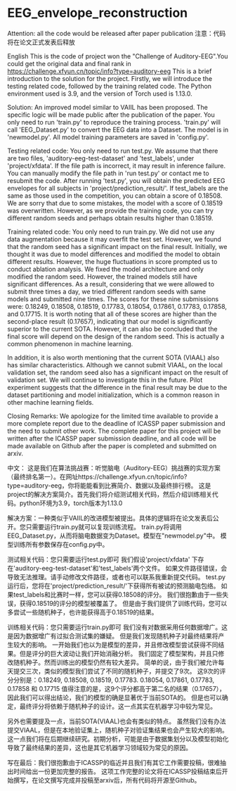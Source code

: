 # EEG_envelope_reconstruction
Attention: all the code would be released after paper publication
注意：代码将在论文正式发表后释放

English
This is the code of project won the "Challenge of Auditory-EEG".You could get the original data and final rank in https://challenge.xfyun.cn/topic/info?type=auditory-eeg
This is a brief introduction to the solution for the project. Firstly, we will introduce the testing related code, followed by the training related code.
The Python environment used is 3.9, and the version of Torch used is 1.13.0.

Solution: An improved model similar to VAIIL has been proposed. The specific logic will be made public after the publication of the paper. 
You only need to run 'train.py' to reproduce the training process. 'train.py' will call 'EEG_Dataset.py' to convert the EEG data into a Dataset. 
The model is in 'newmodel.py'. All model training parameters are saved in 'config.py'.

Testing related code: You only need to run test.py. 
We assume that there are two files, 'auditory-eeg-test-dataset' and 'test_labels', under 'project/xfdata'. 
If the file path is incorrect, it may result in inference failure. You can manually modify the file path in 'run test.py' or contact me to resubmit the code. 
After running 'test.py', you will obtain the predicted EEG envelopes for all subjects in 'project/prediction_result/'. 
If test_labels are the same as those used in the competition, you can obtain a score of 0.18508. 
We are sorry that due to some mistakes, the model with a score of 0.18519 was overwritten. 
However, as we provide the training code, you can try different random seeds and perhaps obtain results higher than 0.18519.

Training related code: You only need to run train.py. 
We did not use any data augmentation because it may overfit the test set. 
However, we found that the random seed has a significant impact on the final result. 
Initially, we thought it was due to model differences and modified the model to obtain different results. 
However, the huge fluctuations in score prompted us to conduct ablation analysis. 
We fixed the model architecture and only modified the random seed. However, the trained models still have significant differences. 
As a result, considering that we were allowed to submit three times a day, we tried different random seeds with same models and submitted nine times. 
The scores for these nine submissions were: 0.18249, 0.18508, 0.18519, 0.17783, 0.18054, 0.17861, 0.17783, 0.17858, and 0.17715. 
It is worth noting that all of these scores are higher than the second-place result (0.17657), indicating that our model is significantly superior to the current SOTA. 
However, it can also be concluded that the final score will depend on the design of the random seed. 
This is actually a common phenomenon in machine learning.

In addition, it is also worth mentioning that the current SOTA (VIAAL) also has similar characteristics. 
Although we cannot submit VIAAL, on the local validation set, the random seed also has a significant impact on the result of validation set. 
We will continue to investigate this in the future. Pilot experiment suggests that the difference in the final result may be due to the dataset partitioning 
and model initialization, which is a common reason in other machine learning fields.

Closing Remarks: We apologize for the limited time available to provide a more complete report due to the deadline of ICASSP paper submission
and the need to submit other work. The complete paper for this project will be written after the ICASSP paper submission deadline, 
and all code will be made available on Github after the paper is completed and submitted on arxiv.

中文：
这是我们在算法挑战赛：听觉脑电（Auditory-EEG）挑战赛的实现方案（最终排名第一）。在网址https://challenge.xfyun.cn/topic/info?type=auditory-eeg，你将能能看到比赛简介、数据以及最终排行榜。
这是project的解决方案简介。首先我们将介绍测试相关代码，然后介绍训练相关代码。python环境为3.9，torch版本为1.13.0

解决方案：一种类似于VAIIL的改进模型被提出。具体的逻辑将在论文发表后公开。您只需要运行train.py就可以复现训练流程。
train.py将调用EEG_Dataset.py，从而将脑电数据变为Dataset。模型在"newmodel.py"中。
模型训练所有参数保存在config.py中。

测试相关代码：您只需要运行test.py即可
我们假设'project/xfdata' 下存在'auditory-eeg-test-dataset'和'test_labels'两个文件。
如果文件路径错误，会导致无法推理。请手动修改文件路径，或者也可以联系我重新提交代码。
test.py运行后，您将在'project/prediction_result/'下获得所有被试的预测脑电包络。
如果test_labels和比赛时一样，您可以获得0.18508的评分。
我们很抱歉由于一些失误，获得0.18519的评分的模型被覆盖了。
但是由于我们提供了训练代码，您可以多尝试一些随机种子，也许能获得高于0.18519的结果。

训练相关代码：您只需要运行train.py即可
我们没有对数据采用任何数据增广。这是因为数据增广有过拟合测试集的嫌疑。
但是我们发现随机种子对最终结果将产生较大的影响。
一开始我们也以为是模型的差异，并且修改模型尝试获得不同结果。但是评分的巨大波动让我们开始消融分析。
我们固定了模型架构，并且只修改随机种子。然而训练出的模型仍然有较大差异。
简单的说，由于我们被允许每天提交三次，类似的模型我们尝试了不同的随机种子，并提交了9次。
这9次的评分分别是：0.18249, 0.18508, 0.18519, 0.17783. 0.18054, 0.17861, 0.17783, 0.17858 和 0.17715
值得注意的是，这9个评分都高于第二名的结果（0.17657），因此我们可以得出结论，我们的模型的确是显著优于当前SOTA的。
但是也可以确定，最终评分将依赖于随机种子的设计。这一点其实在机器学习中较为常见。

另外也需要提及一点，当前SOTA(VIAAL)也会有类似的特点。
虽然我们没有办法提交VIAAL，但是在本地验证集上，随机种子对验证集结果也会产生较大的影响。
这一点我们将在后期继续研究。初期分析，可能是由于数据集划分以及模型初始化导致了最终结果的差异，这也是其它机器学习领域较为常见的原因。

写在最后：我们很抱歉由于ICASSP的临近并且我们有其它工作需要投稿，很难抽出时间给出一份更加完整的报告。
这项工作完整的论文将在ICASSP投稿结束后开始撰写，在论文撰写完成并投稿至arxiv后，所有代码将开源至Github。
